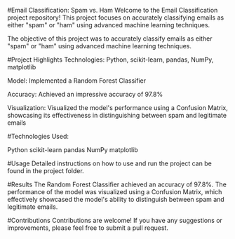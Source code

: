 #Email Classification: Spam vs. Ham
Welcome to the Email Classification project repository! This project focuses on accurately classifying emails as either "spam" or "ham" using advanced machine learning techniques.

The objective of this project was to accurately classify emails as either "spam" or "ham" using advanced machine learning techniques.

#Project Highlights
Technologies: Python, scikit-learn, pandas, NumPy, matplotlib

Model: Implemented a Random Forest Classifier

Accuracy: Achieved an impressive accuracy of 97.8%

Visualization: Visualized the model's performance using a Confusion Matrix, showcasing its effectiveness in distinguishing between spam and legitimate emails

#Technologies Used:

Python
scikit-learn
pandas
NumPy
matplotlib

#Usage
Detailed instructions on how to use and run the project can be found in the project folder.

#Results
The Random Forest Classifier achieved an accuracy of 97.8%. The performance of the model was visualized using a Confusion Matrix, which effectively showcased the model's ability to distinguish between spam and legitimate emails.

#Contributions
Contributions are welcome! If you have any suggestions or improvements, please feel free to submit a pull request.
